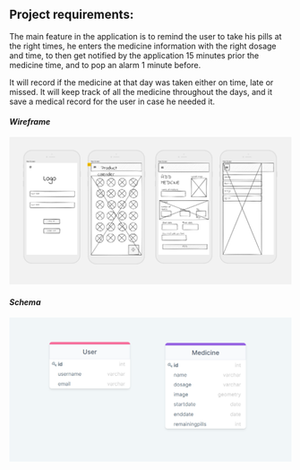 ## **Project requirements:**
The main feature in the application is to remind the user to take his pills at the right times, he enters the medicine information with the right dosage and time, to then get notified by the application 15 minutes prior the medicine time, and to pop an alarm 1 minute before.

It will record if the medicine at that day was taken either on time, late or missed. It will keep track of all the medicine throughout the days, and it save a medical record for the user in case he needed it.

#### ***Wireframe***
![Wireframe](DawaiiWireframe.PNG)

#### ***Schema***
![Schema](DawaiiSchema.PNG)

